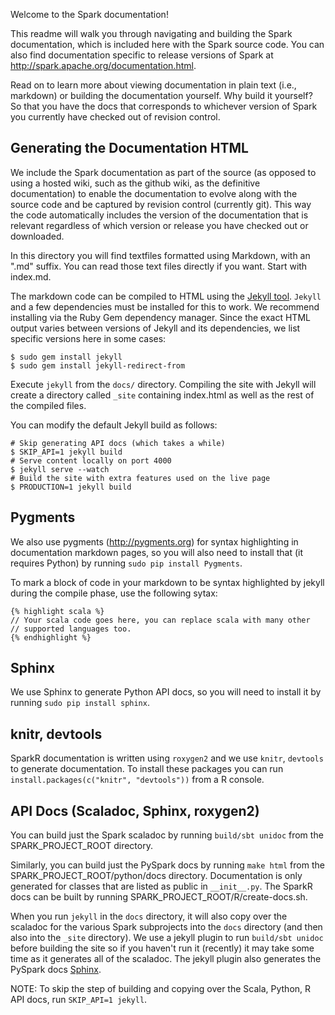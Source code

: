 Welcome to the Spark documentation!

This readme will walk you through navigating and building the Spark documentation, which is included
here with the Spark source code. You can also find documentation specific to release versions of
Spark at http://spark.apache.org/documentation.html.

Read on to learn more about viewing documentation in plain text (i.e., markdown) or building the
documentation yourself. Why build it yourself? So that you have the docs that corresponds to
whichever version of Spark you currently have checked out of revision control.

## Generating the Documentation HTML

We include the Spark documentation as part of the source (as opposed to using a hosted wiki, such as
the github wiki, as the definitive documentation) to enable the documentation to evolve along with
the source code and be captured by revision control (currently git). This way the code automatically
includes the version of the documentation that is relevant regardless of which version or release
you have checked out or downloaded.

In this directory you will find textfiles formatted using Markdown, with an ".md" suffix. You can
read those text files directly if you want. Start with index.md.

The markdown code can be compiled to HTML using the [Jekyll tool](http://jekyllrb.com).
`Jekyll` and a few dependencies must be installed for this to work. We recommend
installing via the Ruby Gem dependency manager. Since the exact HTML output
varies between versions of Jekyll and its dependencies, we list specific versions here
in some cases:

    $ sudo gem install jekyll
    $ sudo gem install jekyll-redirect-from

Execute `jekyll` from the `docs/` directory. Compiling the site with Jekyll will create a directory
called `_site` containing index.html as well as the rest of the compiled files.

You can modify the default Jekyll build as follows:

    # Skip generating API docs (which takes a while)
    $ SKIP_API=1 jekyll build
    # Serve content locally on port 4000
    $ jekyll serve --watch
    # Build the site with extra features used on the live page
    $ PRODUCTION=1 jekyll build

## Pygments

We also use pygments (http://pygments.org) for syntax highlighting in documentation markdown pages,
so you will also need to install that (it requires Python) by running `sudo pip install Pygments`.

To mark a block of code in your markdown to be syntax highlighted by jekyll during the compile
phase, use the following sytax:

    {% highlight scala %}
    // Your scala code goes here, you can replace scala with many other
    // supported languages too.
    {% endhighlight %}

## Sphinx

We use Sphinx to generate Python API docs, so you will need to install it by running
`sudo pip install sphinx`.

## knitr, devtools

SparkR documentation is written using `roxygen2` and we use `knitr`, `devtools` to generate
documentation. To install these packages you can run `install.packages(c("knitr", "devtools"))` from a
R console.

## API Docs (Scaladoc, Sphinx, roxygen2)

You can build just the Spark scaladoc by running `build/sbt unidoc` from the SPARK_PROJECT_ROOT directory.

Similarly, you can build just the PySpark docs by running `make html` from the
SPARK_PROJECT_ROOT/python/docs directory. Documentation is only generated for classes that are listed as
public in `__init__.py`. The SparkR docs can be built by running SPARK_PROJECT_ROOT/R/create-docs.sh.

When you run `jekyll` in the `docs` directory, it will also copy over the scaladoc for the various
Spark subprojects into the `docs` directory (and then also into the `_site` directory). We use a
jekyll plugin to run `build/sbt unidoc` before building the site so if you haven't run it (recently) it
may take some time as it generates all of the scaladoc.  The jekyll plugin also generates the
PySpark docs [Sphinx](http://sphinx-doc.org/).

NOTE: To skip the step of building and copying over the Scala, Python, R API docs, run `SKIP_API=1
jekyll`.
